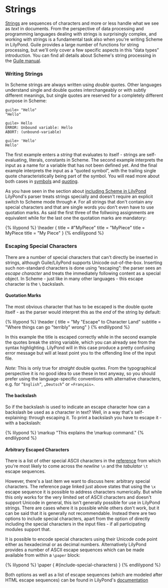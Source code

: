 # Strings

[Strings](https://en.wikipedia.org/wiki/String_%28computer_science%29) are
sequences of characters and more or less handle what we see as *text* in
documents.  From the perspective of data processing and programming languages
dealing with strings is surprisingly complex, and working with strings is a
fundamental task also when you're writing Scheme in LilyPond.  Guile provides a
large number of functions for string processing, but we'll only cover a few
specific aspects in this “data types” introduction.  You can find all details
about Scheme's string processing in the [Guile
manual](https://www.gnu.org/software/guile/docs/docs-1.8/guile-ref/Strings.html#Strings).

### Writing Strings

In Scheme strings are always written using *double* quotes. Other languages
understand single and double quotes interchangeably or with subtly different
meanings, but single quotes are reserved for a completely different purpose in
Scheme:

```
guile> "Hello"
"Hello"

guile> Hello
ERROR: Unbound variable: Hello
ABORT: (unbound-variable)

guile> 'Hello'
Hello'
```

The first example enters a *string* that evaluates to itself - strings are
self-evaluating, literals, constants in Scheme.  The second example interprets
the input as a name for a variable that has not been defined yet.  And the final
example interprets the input as a “quoted symbol”, with the trailing single
quote characteristically being part of the symbol.  You will read more about
both cases in [symbols](symbols.html) and [quoting](../quoting.html).

As you have seen in the section about [including Scheme in
LilyPond](../including.html) LilyPond's parser treats strings specially and
doesn't require an explicit switch to Scheme mode through `#`. For all strings
that don't contain any special characters and that are single words you don't
even have to use quotation marks. As said the first three of the follwoing
assignments are equivalent while for the last one the quotation marks are
mandatory:

{% lilypond %}
\header {
  title = #"MyPiece"
  title = "MyPiece"
  title = MyPiece
  title = "My Piece"
}
{% endlilypond %}


### Escaping Special Characters

There are a number of special characters that can't directly be inserted in
strings, although Guile/LilyPond supports Unicode out-of-the-box.  Inserting
such non-standard characters is done using “escaping”: the parser sees an
*escape character* and treats the immediately following content as a special
object.  In Scheme - just like in many other languages - this escape character
is the `\` backslash.

#### Quotation Marks

The most obvious character that has to be escaped is the double quote itself -
as the parser would interpret this as the *end* of the string by default:

{% lilypond %}
\header {
  title = "My \"Escape\" to Character Land"
  subtitle = "Where things can go "terribly" wrong"
}
{% endlilypond %}

In this example the title is escaped correctly while in the second example the
quotes break the string variable, which you can already see from the syntax
highlighting.  LilyPond will in this case produce a pretty confusing error
message but will at least point you to the offending line of the input file.

*Note:*   This is only true for *straight* double quotes.  From the
typographical perspective it is no good idea to use these in text anyway, so you
should prefer using the language-specific conventions with alternative
characters, e.g. for `”English”`, `„Deutsch”` or `«Français»`.

#### The backslash

So if the backslash is used to indicate an escape character how can a backslash
be used as a character in text?  Well, in a way that's self-explaining: through
escaping it. To print a backslash you have to escape it - with a backslash:

{% lilypond %}
\markup "This explains the \\markup command."
{% endlilypond %}

#### Arbitrary Escaped Characters

There is a list of other special ASCII characters in the
[reference](https://www.gnu.org/software/guile/docs/docs-1.8/guile-ref/String-Syntax.html#String-Syntax)
from which you're most likely to come across the *newline* `\n` and the
*tabulator* `\t` escape sequences.

However, there's a last item we want to discuss here: arbitrary special
characters.  The reference page linked just above states that using the `\x`
escape sequence it is possible to address characters numerically.  But while
this only works for the very limited set of ASCII characters and doesn't support
Unicode in general, this isn't generally possible for use in LilyPond strings.
There are cases where it is possible while others don't work, but it can be said
that it is generally not recommendable.  Instead there are two options to
include special characters, apart from the option of directly including the
special characters in the input files - if all participating modules support
that.

It is possible to encode special characters using their Unicode code point
either as hexadecimal or as decimal numbers.  Alternatively LilyPond provides a
number of ASCII escape sequences which can be made available from within a
`\paper` block:

{% lilypond %}
\paper {
  #(include-special-characters)
}
{% endlilypond %}

Both options as well as a list of escape sequences (which are modeled after HTML
escape sequences) can be found in LilyPond's
[documentation](http://lilypond.org/doc/v2.19/Documentation/source/Documentation/notation/special-characters)
